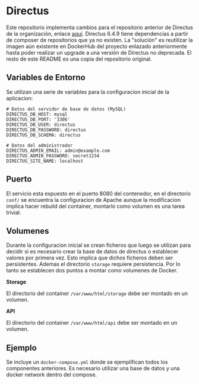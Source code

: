 # Directus

Este repositorio implementa cambios para el repositorio anterior de Directus de la organización, enlace [aquí](https://github.com/DemocraciaEnRed/docker-directus). Directus 6.4.9 tiene dependencias a partir de composer de repositorios que ya no existen. La "solución" es reutilizar la imagen aún existente en DockerHub del proyecto enlazado anteriormente hasta poder realizar un upgrade a una versión de Directus no deprecada. El resto de este README es una copia del repositorio original.

## Variables de Entorno

Se utilizan una serie de variables para la configuracion inicial de la aplicacion:

```
# Datos del servidor de base de datos (MySQL)
DIRECTUS_DB_HOST: mysql
DIRECTUS_DB_PORT: '3306'
DIRECTUS_DB_USER: directus
DIRECTUS_DB_PASSWORD: directus
DIRECTUS_DB_SCHEMA: directus

# Datos del administrador
DIRECTUS_ADMIN_EMAIL: admin@example.com
DIRECTUS_ADMIN_PASSWORD: secret1234
DIRECTUS_SITE_NAME: localhost
```

## Puerto

El servicio esta expuesto en el puerto 8080 del contenedor, en el directorio `conf/` se encuentra la configuracion de Apache aunque la modificacion implica hacer rebuild del container, montarlo como volumen es una tarea trivial.

## Volumenes

Durante la configuracion inicial se crean ficheros que luego se utilizan para decidir si es necesario crear la base de datos de directus o establecer valores por primera vez. Esto implica que dichos ficheros deben ser persistentes. Ademas el directorio `storage` requiere persistencia. Por lo tanto se establecen dos puntos a montar como volumenes de Docker.

**Storage**

El directorio del container `/var/www/html/storage` debe ser montado en un volumen.

**API**

El directorio del container `/var/www/html/api` debe ser montado en un volumen.

## Ejemplo

Se incluye un `docker-compose.yml` donde se ejemplifican todos los componentes anteriores. Es necesario utilizar una base de datos y una docker network dentro del compose.
